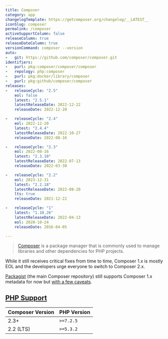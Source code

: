```yaml
---
title: Composer
category: app
changelogTemplate: https://getcomposer.org/changelog/__LATEST__
iconSlug: composer
permalink: /composer
activeSupportColumn: false
releaseColumn: true
releaseDateColumn: true
versionCommand: composer --version
auto:
-   git: https://github.com/composer/composer.git
identifiers:
-   purl: pkg:composer/composer/composer
-   repology: php:composer
-   purl: pkg:docker/library/composer
-   purl: pkg:github/composer/composer
releases:
-   releaseCycle: "2.5"
    eol: false
    latest: "2.5.1"
    latestReleaseDate: 2022-12-22
    releaseDate: 2022-12-20

-   releaseCycle: "2.4"
    eol: 2022-12-20
    latest: "2.4.4"
    latestReleaseDate: 2022-10-27
    releaseDate: 2022-08-16

-   releaseCycle: "2.3"
    eol: 2022-08-16
    latest: "2.3.10"
    latestReleaseDate: 2022-07-13
    releaseDate: 2022-03-30

-   releaseCycle: "2.2"
    eol: 2023-12-31
    latest: "2.2.18"
    latestReleaseDate: 2022-08-20
    lts: true
    releaseDate: 2021-12-22

-   releaseCycle: "1"
    latest: "1.10.26"
    latestReleaseDate: 2022-04-13
    eol: 2020-10-24
    releaseDate: 2016-04-05

---
```


> [Composer](https://getcomposer.org/) is a package manager that is commonly used to manage libraries and other dependencies for PHP projects.

While it still receives critical fixes from time to time, Composer 1.x is mostly EOL and the developers urge everyone to switch to Composer 2.x.

[Packagist](https://packagist.org/) (the main Composer repository) still supports Composer 1.x metadata for now but [with a few caveats](https://blog.packagist.com/deprecating-composer-1-support/).

## [PHP Support](https://blog.packagist.com/composer-2-2/)

Composer Version|PHP Version
----------------|-----------
2.3+            | `>=7.2.5`
2.2 (LTS)       | `>=5.3.2`
